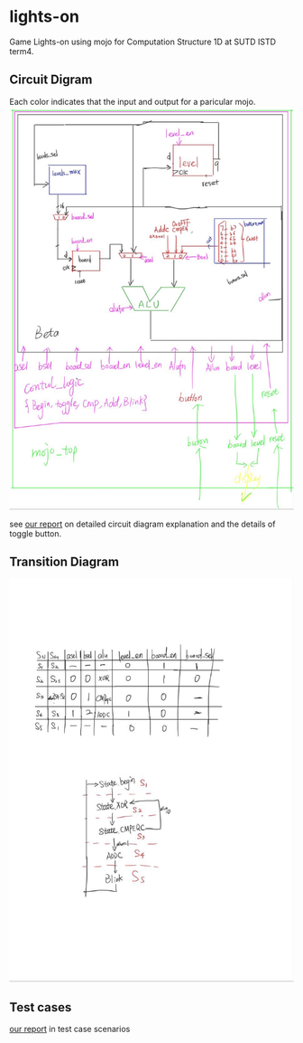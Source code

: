 # lights-on
Game Lights-on using mojo for Computation Structure 1D at SUTD ISTD term4.


## Circuit Digram
Each color indicates that the input and output for a paricular mojo.
![circuit diagram](circuit_diagram.jpg)

see [our report](https://www.overleaf.com/3435394429gffrctvghkpn) on detailed circuit diagram explanation and the details of toggle button.

## Transition Diagram
![transition diagram](transition_diagram.jpg)


## Test cases
[our report](https://www.overleaf.com/3435394429gffrctvghkpn) in test case scenarios

